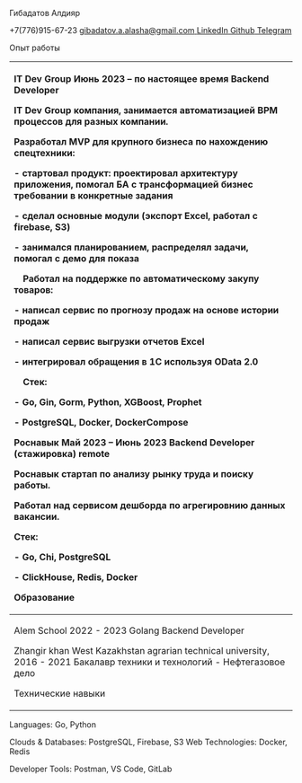 ﻿Гибадатов Алдияр

+7(776)915-67-23 [ gibadatov.a.alasha@gmail.com ](mailto:gibadatov.a.alasha@gmail.com)[ LinkedIn](https://linkedin.com/in/gibadatov)[ Github](https://github.com/Aldikon)[ Telegram](https://t.me/gibadatov_a)

Опыт работы

|<p>IT Dev Group Июнь 2023 – по настоящее время Backend Developer</p><p>IT Dev Group компания, занимается автоматизацией BPM процессов для разных компании.</p><p>Разработал MVP для крупного бизнеса по нахождению спецтехники:</p><p>- стартовал продукт: проектировал архитектуру приложения, помогал БА с трансформацией бизнес требовании в конкретные задания</p><p>- сделал основные модули (экспорт Excel, работал с firebase, S3)</p><p>- занимался планированием, распределял задачи, помогал с демо для показа</p><p>&emsp;Работал на поддержке по автоматическому закупу товаров:</p><p>- написал сервис по прогнозу продаж на основе истории продаж</p><p>- написал сервис выгрузки отчетов Excel</p><p>- интегрировал обращения в 1C используя OData 2.0</p><p>&emsp;Стек:</p><p>- Go, Gin, Gorm, Python, XGBoost, Prophet</p><p>- PostgreSQL, Docker, DockerCompose</p><p>Роснавык Май 2023 – Июнь 2023 Backend Developer (стажировка) remote</p><p>Роснавык стартап по анализу рынку труда и поиску работы.</p><p>Работал над сервисом дешборда по агрегировнию данных вакансии.</p><p>Стек:</p><p>- Go, Chi, PostgreSQL</p><p>- ClickHouse, Redis, Docker</p><p>Образование</p>|
| :- |
|<p>Alem School 2022 - 2023 Golang Backend Developer</p><p>Zhangir khan West Kazakhstan agrarian technical university, 2016 - 2021 Бакалавр техники и технологий - Нефтегазовое дело</p><p>Технические навыки</p>|

Languages: Go, Python

Clouds & Databases: PostgreSQL, Firebase, S3 Web Technologies: Docker, Redis

Developer Tools: Postman, VS Code, GitLab
